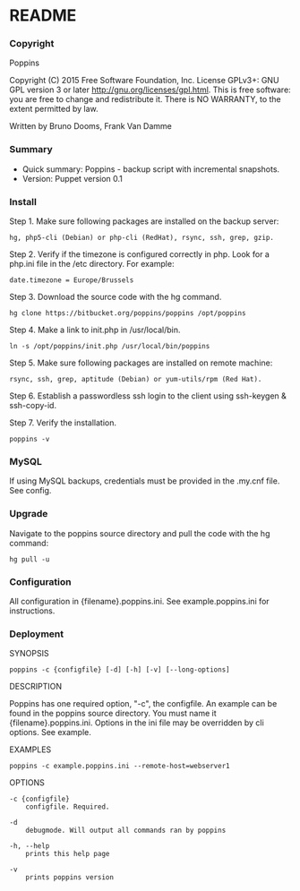 # README #
### Copyright ###
Poppins 

Copyright (C) 2015 Free Software Foundation, Inc.
License GPLv3+: GNU GPL version 3 or later <http://gnu.org/licenses/gpl.html>.
This is free software: you are free to change and redistribute it.
There is NO WARRANTY, to the extent permitted by law.

Written by Bruno Dooms, Frank Van Damme

### Summary ###
* Quick summary: Poppins - backup script with incremental snapshots. 
* Version: Puppet version 0.1

### Install ###
Step 1. Make sure following packages are installed on the backup server: 

    hg, php5-cli (Debian) or php-cli (RedHat), rsync, ssh, grep, gzip. 

Step 2. Verify if the timezone is configured correctly in php. Look for a php.ini file in the /etc directory. For example:

    date.timezone = Europe/Brussels

Step 3. Download the source code with the hg command. 

    hg clone https://bitbucket.org/poppins/poppins /opt/poppins

Step 4. Make a link to init.php in /usr/local/bin.

    ln -s /opt/poppins/init.php /usr/local/bin/poppins


Step 5. Make sure following packages are installed on remote machine: 

    rsync, ssh, grep, aptitude (Debian) or yum-utils/rpm (Red Hat). 

Step 6. Establish a passwordless ssh login to the client using ssh-keygen & ssh-copy-id.

Step 7. Verify the installation.  

    poppins -v

### MySQL ###
If using MySQL backups, credentials must be provided in the .my.cnf file. See config.

### Upgrade ###
Navigate to the poppins source directory and pull the code with the hg command: 

    hg pull -u


### Configuration ###
All configuration in {filename}.poppins.ini. See example.poppins.ini for instructions.

### Deployment ###
SYNOPSIS

    poppins -c {configfile} [-d] [-h] [-v] [--long-options]

DESCRIPTION

Poppins has one required option, "-c", the configfile. An example can be found in the poppins source directory. You must name it {filename}.poppins.ini. Options in the ini file may be overridden by cli options. See example.

EXAMPLES

    poppins -c example.poppins.ini --remote-host=webserver1

OPTIONS

    -c {configfile}
        configfile. Required. 

    -d 
        debugmode. Will output all commands ran by poppins

    -h, --help
        prints this help page

    -v
        prints poppins version
